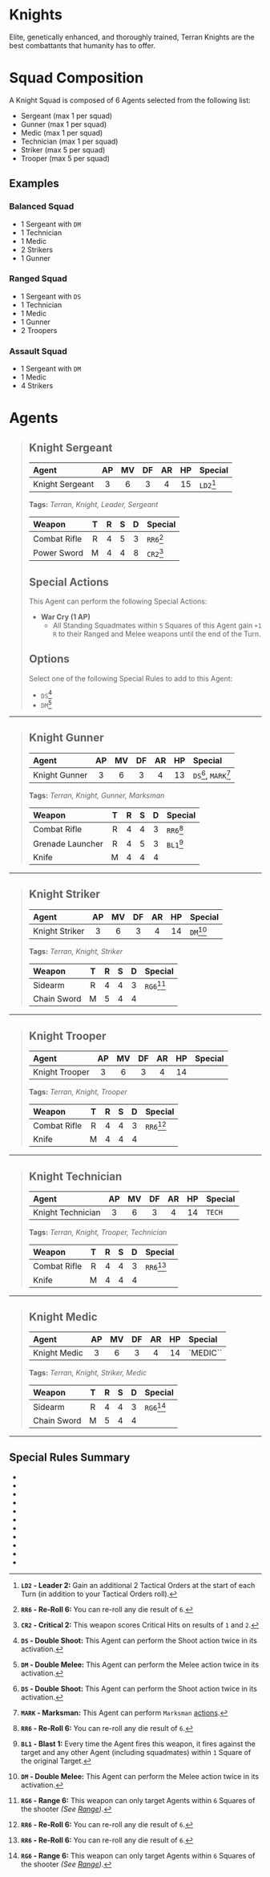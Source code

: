 # Knights

Elite, genetically enhanced, and thoroughly trained, Terran Knights are the best combattants that humanity has to offer.

# Squad Composition

A Knight Squad is composed of 6 Agents selected from the following list:
* Sergeant (max 1 per squad)
* Gunner (max 1 per squad)
* Medic (max 1 per squad)
* Technician (max 1 per squad)
* Striker (max 5 per squad)
* Trooper (max 5 per squad)

## Examples

### Balanced Squad

* 1 Sergeant with `DM`
* 1 Technician
* 1 Medic
* 2 Strikers
* 1 Gunner

### Ranged Squad

* 1 Sergeant with `DS`
* 1 Technician
* 1 Medic
* 1 Gunner
* 2 Troopers

### Assault Squad

* 1 Sergeant with `DM`
* 1 Medic
* 4 Strikers

# Agents

> ## Knight Sergeant
> 
> |Agent|AP|MV|DF|AR|HP|Special|
> |:---------------|:----:|:----:|:----:|:----:|:----:|:----|
> |Knight Sergeant|3|6|3|4|15|`LD2`[^LD2]|
> 
> **Tags:** *Terran, Knight, Leader, Sergeant*
> 
> |Weapon|T|R|S|D|Special|
> |:---------------|:----:|:----:|:----:|:----:|:----|
> |Combat Rifle|R|4|5|3|`RR6`[^RR6]|
> |Power Sword|M|4|4|8|`CR2`[^CR2]|
> 
> ## Special Actions
> 
> This Agent can perform the following Special Actions:
> * **War Cry (1 AP)**
>     - All Standing Squadmates within `5` Squares of this Agent gain `+1` `R` to their Ranged and Melee weapons until the end of the Turn.
> 
> ## Options
> 
> Select one of the following Special Rules to add to this Agent:
> * `DS`[^DS]
> * `DM`[^DM]

---

> ## Knight Gunner
> 
> |Agent|AP|MV|DF|AR|HP|Special|
> |:---------------|:----:|:----:|:----:|:----:|:----:|:----|
> |Knight Gunner|3|6|3|4|13|`DS`[^DS], `MARK`[^MARK]|
> 
> **Tags:** *Terran, Knight, Gunner, Marksman*
> 
> |Weapon|T|R|S|D|Special|
> |:---------------|:----:|:----:|:----:|:----:|:----|
> |Combat Rifle|R|4|4|3|`RR6`[^RR6]|
> |Grenade Launcher|R|4|5|3|`BL1`[^BL1]|
> |Knife|M|4|4|4||

---

> ## Knight Striker
> 
> |Agent|AP|MV|DF|AR|HP|Special|
> |:---------------|:----:|:----:|:----:|:----:|:----:|:----|
> |Knight Striker|3|6|3|4|14|`DM`[^DM]|
> 
> **Tags:** *Terran, Knight, Striker*
> 
> |Weapon|T|R|S|D|Special|
> |:---------------|:----:|:----:|:----:|:----:|:----|
> |Sidearm|R|4|4|3|`RG6`[^RG6]|
> |Chain Sword|M|5|4|4||

---

> ## Knight Trooper
> 
> |Agent|AP|MV|DF|AR|HP|Special|
> |:---------------|:----:|:----:|:----:|:----:|:----:|:----|
> |Knight Trooper|3|6|3|4|14||
> 
> **Tags:** *Terran, Knight, Trooper*
> 
> |Weapon|T|R|S|D|Special|
> |:---------------|:----:|:----:|:----:|:----:|:----|
> |Combat Rifle|R|4|4|3|`RR6`[^RR6]|
> |Knife|M|4|4|4||

---

> ## Knight Technician
> 
> |Agent|AP|MV|DF|AR|HP|Special|
> |:---------------|:----:|:----:|:----:|:----:|:----:|:----|
> |Knight Technician|3|6|3|4|14|`TECH`|
> 
> **Tags:** *Terran, Knight, Trooper, Technician*
> 
> |Weapon|T|R|S|D|Special|
> |:---------------|:----:|:----:|:----:|:----:|:----|
> |Combat Rifle|R|4|4|3|`RR6`[^RR6]|
> |Knife|M|4|4|4||

---

> ## Knight Medic
> 
> |Agent|AP|MV|DF|AR|HP|Special|
> |:---------------|:----:|:----:|:----:|:----:|:----:|:----|
> |Knight Medic|3|6|3|4|14|`MEDIC``|
> 
> **Tags:** *Terran, Knight, Striker, Medic*
> 
> |Weapon|T|R|S|D|Special|
> |:---------------|:----:|:----:|:----:|:----:|:----|
> |Sidearm|R|4|4|3|`RG6`[^RG6]|
> |Chain Sword|M|5|4|4||

---

## Special Rules Summary

* [^LD2]: **`LD2` - Leader 2:** Gain an additional 2 Tactical Orders at the start of each Turn (in addition to your Tactical Orders roll).
* [^DS]: **`DS` - Double Shoot:** This Agent can perform the Shoot action twice in its activation.
* [^DM]: **`DM` - Double Melee:** This Agent can perform the Melee action twice in its activation.
* [^TECH]: **`TECH` - Technician:** This Agent can perform `Technical` [actions](../../1.Rules/3.Actions/1.Actions.md#technical-actions).
* [^MEDIC]: **`MEDIC` - Medic:** This Agent can perform `Medic` [actions](../../1.Rules/3.Actions/1.Actions.md#medic-actions).
* [^MARK]: **`MARK` - Marksman:** This Agent can perform `Marksman` [actions](../../1.Rules/3.Actions/1.Actions.md#marksman-actions).
* [^BL1]: **`BL1` - Blast 1:** Every time the Agent fires this weapon, it fires against the target and any other Agent (including squadmates) within `1` Square of the original Target.
* [^AM2]: **`AM2` - Ammo 2:** This weapon can only be fired a maximum of twice in the battle.
* [^RG6]: **`RG6` - Range 6:** This weapon can only target Agents within `6` Squares of the shooter *(See [Range](../../1.Rules/1.Introduction/3.BattleMap.md#distances-and-range))*.
* [^CR2]: **`CR2` - Critical 2:** This weapon scores Critical Hits on results of `1` and `2`.
* [^RR6]: **`RR6` - Re-Roll 6:** You can re-roll any die result of `6`.
